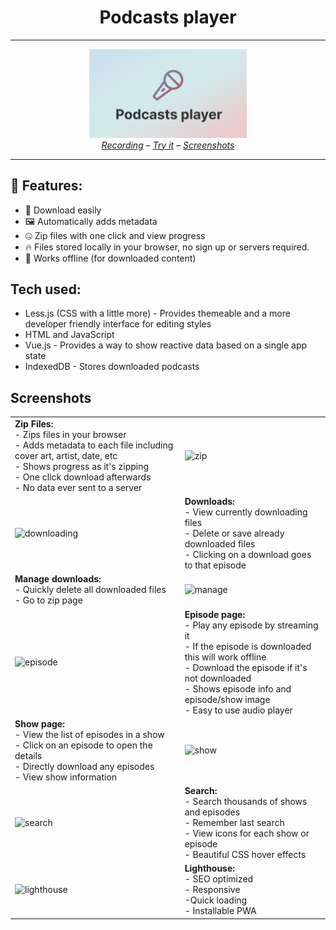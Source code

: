 <h1 align=center>Podcasts player</h1>
<hr>
<div align=center><a href="https://explosion-scratch.github.io/podcasts_player"><img width="50%" src=https://github.com/Explosion-Scratch/podcasts_player/blob/main/big_img.png?raw=true alt="Banner Image"/></a></div>
<div align=center><i><a href=https://user-images.githubusercontent.com/61319150/161384469-230619ce-daa0-4338-81bf-66fbebaaa478.mp4>Recording</a> – <a href=https://explosion-scratch.github.io/podcasts_player>Try it</a> – <a href=#screenshots>Screenshots</a> </i></div>
<hr>

## 🚀 Features:
  -  💾 Download easily
  -  🖼️ Automatically adds metadata
  -  🤐 Zip files with one click and view progress
  -  🔥 Files stored locally in your browser, no sign up or servers required.
  -  📴 Works offline (for downloaded content)
## Tech used:
  - Less.js (CSS with a little more) - Provides themeable and a more developer friendly interface for editing styles
  - HTML and JavaScript
  - Vue.js - Provides a way to show reactive data based on a single app state
  - IndexedDB - Stores downloaded podcasts

## Screenshots

<table>
  <tr>
    <td><b>Zip Files:</b><br>- Zips files in your browser<br>- Adds metadata to each file including cover art, artist, date, etc<br>- Shows progress as it's zipping<br>- One click download afterwards<br>- No data ever sent to a server</td>
    <td><img alt="zip" src="https://user-images.githubusercontent.com/61319150/161435552-79185aff-bc8f-4818-bac2-6202f5878dc5.png"></td>
  </tr>
  <tr>
    <td><img alt="downloading" src="https://user-images.githubusercontent.com/61319150/161435554-72dd119e-572c-47d2-a274-d69ebac08fbd.png"></td>
    <td><b>Downloads:</b><br>- View currently downloading files<br>- Delete or save already downloaded files<br>- Clicking on a download goes to that episode</td>
  </tr>
  <tr>
    <td><b>Manage downloads:</b><br>- Quickly delete all downloaded files<br>- Go to zip page</td>
    <td><img alt="manage" src="https://user-images.githubusercontent.com/61319150/161435553-8848ba09-fb3b-4a66-921c-89fd49197ce0.png"></td>
  </tr>
  <tr>
    <td><img alt="episode" src="https://user-images.githubusercontent.com/61319150/161435555-b8c6304b-e796-434e-aacb-dd82f55a4760.png"></td>
    <td><b>Episode page:</b><br>- Play any episode by streaming it<br>- If the episode is downloaded this will work offline<br>- Download the episode if it's not downloaded<br>- Shows episode info and episode/show image<br>- Easy to use audio player</td>
  </tr>
  <tr>
    <td><b>Show page:</b><br>- View the list of episodes in a show<br>- Click on an episode to open the details<br>- Directly download any episodes<br>- View show information</td>
    <td><img alt="show" src="https://user-images.githubusercontent.com/61319150/161435556-6d28d87c-a07f-424d-afdb-6c58aa0726a2.png"></td>
  </tr>
  <tr>
    <td><img alt="search" src="https://user-images.githubusercontent.com/61319150/161435557-ae96e8e6-16db-4b10-a045-4338b5577fcd.png"></td>
    <td><b>Search:</b><br>- Search thousands of shows and episodes<br>- Remember last search<br>- View icons for each show or episode<br>- Beautiful CSS hover effects</td>
  </tr>
  <tr>
    <td><img alt="lighthouse" src="https://user-images.githubusercontent.com/61319150/161387780-602046b1-e02f-42a5-98e2-15212f7c0f0f.png"></td>
    <td><b>Lighthouse:</b><br>- SEO optimized<br>- Responsive<br>-Quick loading<br>- Installable PWA</td>
  </tr>
</table>
